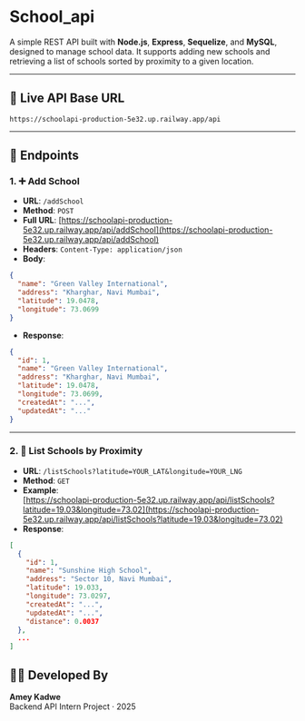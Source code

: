 # School_api

A simple REST API built with **Node.js**, **Express**, **Sequelize**, and **MySQL**, designed to manage school data. It supports adding new schools and retrieving a list of schools sorted by proximity to a given location.

---

## 🚀 Live API Base URL

```
https://schoolapi-production-5e32.up.railway.app/api
```

---

## 📌 Endpoints

### 1. ➕ Add School

- **URL**: `/addSchool`  
- **Method**: `POST`  
- **Full URL**: [https://schoolapi-production-5e32.up.railway.app/api/addSchool](https://schoolapi-production-5e32.up.railway.app/api/addSchool)  
- **Headers**: `Content-Type: application/json`  
- **Body**:
```json
{
  "name": "Green Valley International",
  "address": "Kharghar, Navi Mumbai",
  "latitude": 19.0478,
  "longitude": 73.0699
}
```
- **Response**:
```json
{
  "id": 1,
  "name": "Green Valley International",
  "address": "Kharghar, Navi Mumbai",
  "latitude": 19.0478,
  "longitude": 73.0699,
  "createdAt": "...",
  "updatedAt": "..."
}
```

---

### 2. 📍 List Schools by Proximity

- **URL**: `/listSchools?latitude=YOUR_LAT&longitude=YOUR_LNG`  
- **Method**: `GET`  
- **Example**:  
[https://schoolapi-production-5e32.up.railway.app/api/listSchools?latitude=19.03&longitude=73.02](https://schoolapi-production-5e32.up.railway.app/api/listSchools?latitude=19.03&longitude=73.02)
- **Response**:
```json
[
  {
    "id": 1,
    "name": "Sunshine High School",
    "address": "Sector 10, Navi Mumbai",
    "latitude": 19.033,
    "longitude": 73.0297,
    "createdAt": "...",
    "updatedAt": "...",
    "distance": 0.0037
  },
  ...
]
```


## 👨‍💻 Developed By

**Amey Kadwe**  
Backend API Intern Project · 2025
